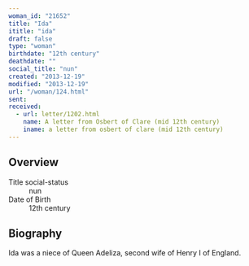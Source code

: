 ```yaml
---
woman_id: "21652"
title: "Ida"
ititle: "ida"
draft: false
type: "woman"
birthdate: "12th century"
deathdate: ""
social_title: "nun"
created: "2013-12-19"
modified: "2013-12-19"
url: "/woman/124.html"
sent:
received:
  - url: letter/1202.html
    name: A letter from Osbert of Clare (mid 12th century)
    iname: a letter from osbert of clare (mid 12th century)
---
```

<h2 class="mt-4">Overview</h2><dt>Title social-status</dt><dd>nun</dd><dt>Date of Birth</dt><dd>12th century</dd><h2 class="mt-4">Biography</h2>Ida was a niece of Queen Adeliza, second wife of Henry I of England.  